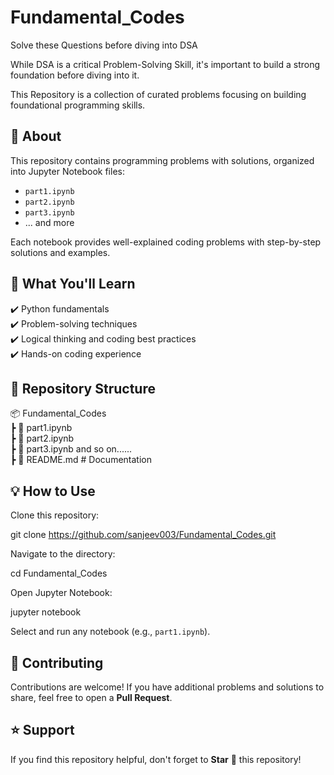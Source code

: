 # Fundamental_Codes
Solve these Questions before diving into DSA 

While DSA is a critical Problem-Solving Skill, it's important to build a strong foundation before diving into it.

This Repository is a collection of curated problems focusing on building foundational programming skills. 

 
## 📌 About  
This repository contains programming problems with solutions, organized into Jupyter Notebook files:  

- `part1.ipynb`  
- `part2.ipynb`  
- `part3.ipynb`  
- ... and more  

Each notebook provides well-explained coding problems with step-by-step solutions and examples.  

## 🚀 What You'll Learn  

✔️ Python fundamentals  
✔️ Problem-solving techniques  
✔️ Logical thinking and coding best practices  
✔️ Hands-on coding experience  

## 📂 Repository Structure  

📦 Fundamental_Codes  
 ┣ 📜 part1.ipynb   
 ┣ 📜 part2.ipynb   
 ┣ 📜 part3.ipynb  and so on...... <br>
 ┣ 📜 README.md  # Documentation  

## 💡 How to Use  

Clone this repository:  

git clone https://github.com/sanjeev003/Fundamental_Codes.git  

Navigate to the directory:  

cd Fundamental_Codes  

Open Jupyter Notebook:  

jupyter notebook  

Select and run any notebook (e.g., `part1.ipynb`).  

## 🎯 Contributing  

Contributions are welcome! If you have additional problems and solutions to share, feel free to open a **Pull Request**.  

## ⭐ Support  

If you find this repository helpful, don't forget to **Star** 🌟 this repository!  
